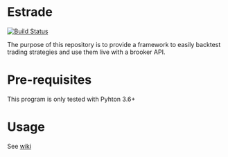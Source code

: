# Estrade

[![Build Status](https://travis-ci.org/cimourdain/estrade.svg?branch=master)](https://travis-ci.org/cimourdain/estrade)

The purpose of this repository is to provide a framework to easily backtest trading strategies and use them live with a brooker API.

# Pre-requisites
This program is only tested with Pyhton 3.6+

# Usage
See [wiki](https://github.com/cimourdain/estrade/wiki)

